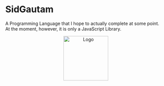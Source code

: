 # SidGautam
A Programming Language that I hope to actually complete at some point. <br>
At the moment, however, it is only a JavaScript Library.
<div style="text-align:center;"> <img src="https://user-images.githubusercontent.com/119340575/236994147-59dce9df-9523-4462-9ff0-bcf131ebe3af.png" alt="Logo" style="width:10em;"> </div>
